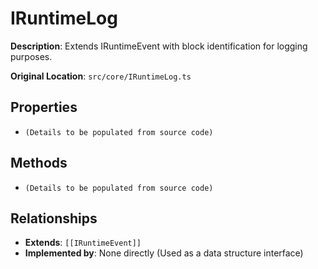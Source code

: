 # IRuntimeLog

**Description**: Extends IRuntimeEvent with block identification for logging purposes.

**Original Location**: `src/core/IRuntimeLog.ts`

## Properties

*   `(Details to be populated from source code)`

## Methods

*   `(Details to be populated from source code)`

## Relationships
*   **Extends**: `[[IRuntimeEvent]]`
*   **Implemented by**: None directly (Used as a data structure interface)